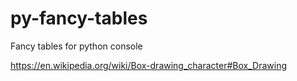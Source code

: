 # py-fancy-tables
Fancy tables for python console

https://en.wikipedia.org/wiki/Box-drawing_character#Box_Drawing